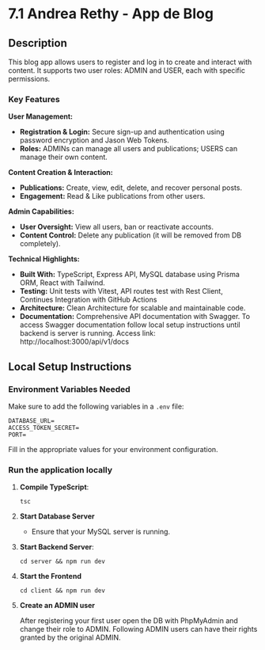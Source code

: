 # 7.1 Andrea Rethy - App de Blog

## Description

This blog app allows users to register and log in to create and interact with content. It supports two user roles: ADMIN and USER, each with specific permissions.

### **Key Features**

**User Management:**

* **Registration & Login:** Secure sign-up and authentication using password encryption and Jason Web Tokens.
* **Roles:** ADMINs can manage all users and publications; USERS can manage their own content.

**Content Creation & Interaction:**

* **Publications:** Create, view, edit, delete, and recover personal posts.
* **Engagement:** Read & Like publications from other users.

**Admin Capabilities:**

* **User Oversight:** View all users, ban or reactivate accounts.
* **Content Control:** Delete any publication (it will be removed from DB completely).

**Technical Highlights:**

* **Built With:** TypeScript, Express API, MySQL database using Prisma ORM, React with Tailwind.
* **Testing:** Unit tests with Vitest, API routes test with Rest Client, Continues Integration with GitHub Actions
* **Architecture:** Clean Architecture for scalable and maintainable code.
* **Documentation:** Comprehensive API documentation with Swagger. To access Swagger documentation follow local setup instructions until backend is server is running. Access link: http://localhost:3000/api/v1/docs

## Local Setup Instructions

### Environment Variables Needed

Make sure to add the following variables in a `.env` file:

```
DATABASE_URL=
ACCESS_TOKEN_SECRET=
PORT=
```

Fill in the appropriate values for your environment configuration.

### Run the application locally

1. **Compile TypeScript**:

   ```
   tsc
   ```
2. **Start Database Server**

   * Ensure that your MySQL server is running.
3. **Start Backend Server**:

   ```
   cd server && npm run dev
   ```
4. **Start the Frontend**

   ```
   cd client && npm run dev
   ```
5. **Create an ADMIN user**

   After registering your first user open the DB with PhpMyAdmin and change their role to ADMIN. Following ADMIN users can have their rights granted by the original ADMIN.
